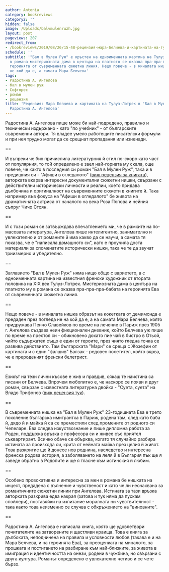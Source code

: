 ```yaml
---
author: Antonia
category: bookreviews
category2: ''
hidden: false
image: /Uploads/balvmulenruzh.jpg
layout: post
pageviews: 207
redirect_from:
- /bookreviews/2019/08/26/15-48-рецензия-мара-белчева-и-картината-на-тулуз-лотрек-в-бал-в-мулен-руж-на-радостина-а-ангелова
schedule: ''
subtitle: '"Бал в Мулен Руж" е кръстен на едноименната картина на Тулуз-Лотрек, като
  в романа мистериозната дама в центъра на платното се оказва пра-пра-пра-баба на
  героинята от съвременната сюжетна линия. Нещо повече - в миналата нишка срещаме
  не кой да е, а самата Мара Белчева'
tags:
- Радостина А. Ангелова
- бал в мулен руж
- Софтпрес
- роман
- рецензия
title: 'Рецензия: Мара Белчева и картината на Тулуз-Лотрек в "Бал в Мулен Руж" на
  Радостина А. Ангелова'
---
```


Радостина А. Ангелова пише може би най-подредено, правилно и технически издържано - като "по учебник" - от българските съвременни автори. Тя владее умело работещите писателски формули и при нея трудно могат да се срещнат пропадания или изненади. 

\==

И въпреки че бих причислила литературния й стил по-скоро като част от популярния, то той определено е заел най-горната му скала, още повече, че както в последния си роман "Бал в Мулен Руж", така и в предишния си - "Афиши в огледалото" ([виж рецензия за книгата](https://literaturnirazgovori.com/bookreviews/2019/01/21/17-42-%D1%80%D0%B0%D0%B4%D0%BE%D1%81%D1%82%D0%B8%D0%BD%D0%B0-%D0%B0-%D0%B0%D0%BD%D0%B3%D0%B5%D0%BB%D0%BE%D0%B2%D0%B0-%D0%B0%D1%84%D0%B8%D1%88%D0%B8-%D0%B2-%D0%BE%D0%B3%D0%BB%D0%B5%D0%B4%D0%B0%D0%BB%D0%BE%D1%82%D0%BE.html)), авторката вкарва интересни документални сюжетни нишки, свързани с действителни исторически личности и реалии, което придава дълбочина и оригиналност на съвременните сюжети в книгите й. Така например във фокуса на "Афиши в огледалото" бе живота на драматичната актриса от началото на века Роза Попова и нейния съпруг Чичо Стоян. 

\==

И с този роман се затвърждава впечатлението ми, че в рамките на по-масовата литература, Ангелова пише интелигентно, занимателно и увлекателно и от романите й има какво да се научи, а самата тя показва, че е "написала домашното си", като е проучила доста материали за споменатите исторически нишки, така че те да звучат триизмерно и убедително.  

\==

Заглавието "Бал в Мулен Руж" няма нищо общо с вариетето, а с едноименната картина на известния френски художник от втората половина на XIX век Тулуз-Лотрек. Мистериозната дама в центъра на платното му в романа се оказва пра-пра-пра-бабата на героинята Ева от съвременната сюжетна линия. 

\==

Нещо повече - в миналата нишка образът на кокетката от демимонда е предаден през погледа не на кой да е, а на самата Мара Белчева, която придружава Пенчо Славейков по време на лечение в Париж през 1905 г. Ангелова създава неин фикционален дневник, който Белчева уж пише по време на престоя си - обикновено докато пие чай в бистро в Отьой, чийто съдържател също е един от героите, през чиято гледна точка се развива действието. Там българската "Мари" се среща с Жозефин от картината и с един "фалшив" Балзак - редовен посетител, който вярва, че е прероденият френски белетрист. 

\==

Езикът на тези лични късове е жив и правдив, сякаш те наистина са писани от Белчева. Впрочем любопитно е, че наскоро се появи и друг роман, свързан с известната литературна двойка - "Суета, суета" на Владо Трифонов ([виж рецензия тук](https://literaturnirazgovori.com/bookreviews/2019/04/19/12-50-%D1%80%D0%B5%D1%86%D0%B5%D0%BD%D0%B7%D0%B8%D1%8F-%D1%81%D1%83%D0%B5%D1%82%D0%B0-%D1%81%D1%83%D0%B5%D1%82%D0%B0-%D0%B2%D0%BB%D0%B0%D0%B4%D0%BE-%D1%82%D1%80%D0%B8%D1%84%D0%BE%D0%BD%D0%BE%D0%B2.html)).

\== 

В съвременната нишка на "Бал в Мулен Руж" 23-годишната Ева е трето поколение българска имигрантка в Париж, родена там, след като баба й, дядо й и майка й са се преместили след промените от родното си Чепеларе. Ева следва изкуствознание и пише дипломна работа за Роден, поддържа връзка с професора си и живее със приятел съквартирант. Всичко обаче се обърква, когато тя случайно разбира истината за произхода си, крита от нейната майка през целия й живот. Това разкритие ще й донесе нов роднина, наследство и интересна френска родова история, а заболяването на леля й в България пък ще я заведе обратно в Родопите и ще я тласне към истинския й любим. 

\==

Особено провокативна и интересна за мен в романа бе нишката на инцест, предадена с вълнение и чувственост и като че ли неочаквана за романтичните сюжетни линии при Ангелова. Истината за тази връзка авторката разкрива едва накрая (затова и тук няма да пускам спойлери), поставяйки на изпитание моралната ни чувствителност - така както това неизменно се случва с обкръжението на "виновните".

\==

Радостина А. Ангелова е написала книга, която ще удовлетвори почитателите на затворените и щастливи краища. Това е книга за дълбоката, неподчинена на правила и условности любов (такава е и на Мара Белчева, и на героинята Ева), за преоценката на миналото, за прошката и постигането на разбиране към най-близките, за живота в имиграция и идентичността на онези, родени в чужбина, но свързани с друга култура. Романът определено е увлекателно четиво и се чете бързо.